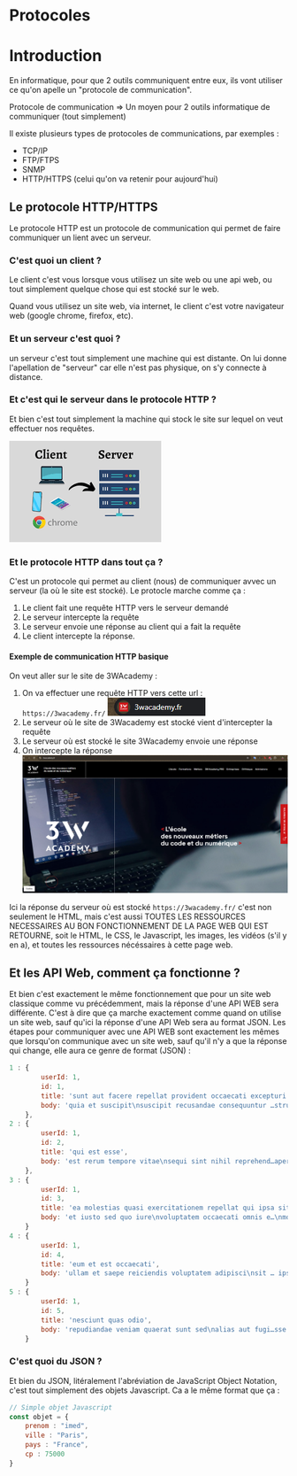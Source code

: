 # Protocoles

# Introduction

En informatique, pour que 2 outils communiquent entre eux, ils vont utiliser ce qu'on apelle un "protocole de communication".

Protocole de communication => Un moyen pour 2 outils informatique de communiquer (tout simplement)

Il existe plusieurs types de protocoles de communications, par exemples :
- TCP/IP
- FTP/FTPS
- SNMP
- HTTP/HTTPS (celui qu'on va retenir pour aujourd'hui)

## Le protocole HTTP/HTTPS

Le protocole HTTP est un protocole de communication qui permet de faire communiquer un lient avec un serveur.

### C'est quoi un client ?

Le client c'est vous lorsque vous utilisez un site web ou une api web, ou tout simplement quelque chose qui est stocké sur le web.

Quand vous utilisez un site web, via internet, le client c'est votre navigateur web (google chrome, firefox, etc).

### Et un serveur c'est quoi ?

un serveur c'est tout simplement une machine qui est distante. On lui donne l'apellation de "serveur" car elle n'est pas physique, on s'y connecte à distance.

### Et c'est qui le serveur dans le protocole HTTP ?

Et bien c'est tout simplement la machine qui stock le site sur lequel on veut effectuer nos requêtes.

![alt text](image.png)

### Et le protocole HTTP dans tout ça ?

C'est un protocole qui permet au client (nous) de communiquer avvec un serveur (la où le site est stocké).
Le protocle marche comme ça :
1. Le client fait une requête HTTP vers le serveur demandé
2. Le serveur intercepte la requête
3. Le serveur envoie une réponse au client qui a fait la requête
4. Le client intercepte la réponse.

#### Exemple de communication HTTP basique
On veut aller sur le site de 3WAcademy :
1. On va effectuer une requête HTTP vers cette url : `https://3wacademy.fr/`
![alt text](image-1.png)
2. Le serveur où le site de 3Wacademy est stocké vient d'intercepter la requête
3. Le serveur où est stocké le site 3Wacademy envoie une réponse
4. On intercepte la réponse
![alt text](image-2.png)


Ici la réponse du serveur où est stocké `https://3wacademy.fr/` c'est non seulement le HTML, mais c'est aussi TOUTES LES RESSOURCES NECESSAIRES AU BON FONCTIONNEMENT DE LA PAGE WEB QUI EST RETOURNE, soit le HTML, le CSS, le Javascript, les images, les vidéos (s'il y en a), et toutes les ressources nécéssaires à cette page web.

## Et les API Web, comment ça fonctionne ?

Et bien c'est exactement le même fonctionnement que pour un site web classique comme vu précédemment, mais la réponse d'une API WEB sera différente. C'est à dire que ça marche exactement comme quand on utilise un site web, sauf qu'ici la réponse d'une API Web sera au format JSON.
Les étapes pour communiquer avec une API WEB sont exactement les mêmes que lorsqu'on communique avec un site web, sauf qu'il n'y a que la réponse qui change, elle aura ce genre de format (JSON) :

```js
1 : {
        userId: 1, 
        id: 1, 
        title: 'sunt aut facere repellat provident occaecati excepturi optio reprehenderit', 
        body: 'quia et suscipit\nsuscipit recusandae consequuntur …strum rerum est autem sunt rem eveniet architecto'
    },
2 : {
        userId: 1, 
        id: 2, 
        title: 'qui est esse', 
        body: 'est rerum tempore vitae\nsequi sint nihil reprehend…aperiam non debitis possimus qui neque nisi nulla'
    },
3 : {
        userId: 1, 
        id: 3, 
        title: 'ea molestias quasi exercitationem repellat qui ipsa sit aut', 
        body: 'et iusto sed quo iure\nvoluptatem occaecati omnis e…\nmolestiae porro eius odio et labore et velit aut'
    }
4 : {
        userId: 1, 
        id: 4, 
        title: 'eum et est occaecati', 
        body: 'ullam et saepe reiciendis voluptatem adipisci\nsit … ipsam iure\nquis sunt voluptatem rerum illo velit'
    }
5 : {
        userId: 1, 
        id: 5, 
        title: 'nesciunt quas odio', 
        body: 'repudiandae veniam quaerat sunt sed\nalias aut fugi…sse voluptatibus quis\nest aut tenetur dolor neque'
    }
```

### C'est quoi du JSON ?

Et bien du JSON, litéralement l'abréviation de JavaScript Object Notation, c'est tout simplement des objets Javascript. Ca a le même format que ça :
```javascript
// Simple objet Javascript
const objet = {
    prenom : "imed",
    ville : "Paris",
    pays : "France",
    cp : 75000
}
```